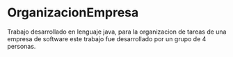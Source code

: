 # OrganizacionEmpresa
Trabajo desarrollado en lenguaje java, para la organizacion de tareas de una empresa de software
este trabajo fue desarrollado por un grupo de 4 personas.
